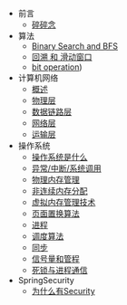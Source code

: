 - 前言
    - [碎碎念](zh-cn/README.md)
- 算法
    - [Binary Search and  BFS](zh-cn/AlgorithmsAndDataStructures/Algorithms_1.md)
    - [回溯 和 滑动窗口](zh-cn/AlgorithmsAndDataStructures/Algorithms_2.md)
    - [bit operation](zh-cn/AlgorithmsAndDataStructures/Algorithms_3.md))
- 计算机网络
    - [概述](zh-cn/ComputerNetwork/chapter1.md)
    - [物理层](zh-cn/ComputerNetwork/chapter2.md)
    - [数据链路层](zh-cn/ComputerNetwork/chapter3.md)
    - [网络层](zh-cn/ComputerNetwork/chapter4.md)
    - [运输层](zh-cn/ComputerNetwork/chapter5.md)
- 操作系统
    - [操作系统是什么](zh-cn/OS/OS_c1.md)
    - [异常/中断/系统调用](zh-cn/OS/OS_c2.md)
    - [物理内存管理](zh-cn/OS/OS_c3.md)
    - [非连续内存分配](zh-cn/OS/OS_c4.md)
    - [虚拟内存管理技术](zh-cn/OS/OS_c5.md)
    - [页面置换算法](zh-cn/OS/OS_c6.md)
    - [进程](zh-cn/OS/OS_c7.md)
    - [调度算法](zh-cn/OS/OS_c8.md)
    - [同步](zh-cn/OS/OS_c9.md)
    - [信号量和管程](zh-cn/OS/OS_c10.md)
    - [死锁与进程通信](zh-cn/OS/OS_c11.md)
- SpringSecurity
    - [为什么有Security](zh-cn/SpringSecurity/Spring_Security_1.md)

